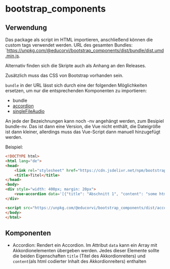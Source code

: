 # bootstrap_components

## Verwendung
Das package als script im HTML importieren, anschließend können die custom tags verwendet werden.
URL des gesamten Bundles: `https://unpkg.com/@educorvi/bootstrap_components/dist/bundle/dist.umd.min.js.

Alternativ finden sich die Skripte auch als Anhang an den Releases.

Zusätzlich muss das CSS von Bootstrap vorhanden sein.

`bundle` in der URL lässt sich durch eine der folgenden Möglichkeiten ersetzen, um nur die entsprechenden Komponenten zu importieren:
- bundle
- [accordion](./src/components/Accordion/README.md)
- [singleFileAudio](./src/components/SingleFileAudioPlayer/README.md)

An jede der Bezeichnungen kann noch -nv angehängt werden, zum Besipiel bundle-nv. Das ist dann eine Version, die Vue nicht enthält, die Dateigröße ist dann kleiner, allerdings muss das Vue-Script dann manuell hinzugefügt werden.


Beispiel:
```html
<!DOCTYPE html>
<html lang="de">
<head>
    <link rel="stylesheet" href="https://cdn.jsdelivr.net/npm/bootstrap@4.6.0/dist/css/bootstrap.min.css">
    <title>Titel</title>
</head>
<body>
<div style="width: 400px; margin: 20px">
    <vue-accordion data='[{"title": "Abschnitt 1", "content": "some html"},{"title": "Teil 2", "content": "some <b>more</b> html"}]'></vue-accordion>
</div>

<script src="https://unpkg.com/@educorvi/bootstrap_components/dist/accordion/dist.umd.min.js"></script>
</body>
</html>
```

## Komponenten
- Accordion: Rendert ein Accordion. Im Attribut `data` kann ein Array mit Akkordionelementen übergeben werden. 
    Jedes dieser Elemente sollte die beiden Eigenschaften `title` (Titel des Akkordionreiters) und `content`(als html codierter Inhalt des Akkordionreiters) enthalten
